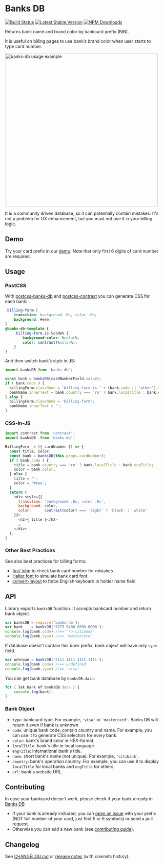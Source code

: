 # Banks DB
[![Build Status](https://img.shields.io/travis/ramoona/banks-db/master.svg?style=flat-square)](https://travis-ci.org/ramoona/banks-db)
[![Latest Stable Version](https://img.shields.io/npm/v/banks-db.svg?style=flat-square)](https://www.npmjs.com/package/banks-db)
[![NPM Downloads](https://img.shields.io/npm/dm/banks-db.svg?style=flat-square)](https://www.npmjs.com/package/banks-db)

Returns bank name and brand color by bankcard prefix (BIN).

It is useful on billing pages to use bank’s brand color when user starts to type card number.

<img src="https://ramoona.github.io/banks-db-demo/demo-example.jpg"
     alt="banks-db usage example"
     width="500px" height="500px" />

It is a community driven database, so it can potentially contain mistakes. It's not a problem for UX enhancement,
but you must not use it in your billing logic.

## Demo
Try your card prefix in our [demo](https://ramoona.github.io/banks-db-demo/). Note that only first 6 digits of card number are required.

## Usage

### PostCSS

With [postcss-banks-db](https://github.com/ramoona/postcss-banks-db) and
[postcss-contrast](https://github.com/stephenway/postcss-contrast) you can
generate CSS for each bank:

```css
.billing-form {
    transition: background .6s, color .6s;
    background: #eee;
}
@banks-db-template {
    .billing-form.is-%code% {
        background-color: %color%;
        color: contrast(%color%);
    }
}
```

And then switch bank’s style in JS:

```js
import banksDB from 'banks-db';

const bank = banksDB(cardNumberField.value);
if ( bank.code ) {
  billingForm.className = 'billing-form is-' + (bank.code || 'other');
  bankName.innerText = bank.country === 'ru' ? bank.localTitle : bank.engTitle;
} else {
  billingForm.className = 'billing-form';
  bankName.innerText = '';
}
```

### CSS-in-JS

```js
import contrast from 'contrast';
import banksDB  from 'banks-db';

BillingForm  = ({ cardNumber }) => {
  const title, color;
  const bank = banksDB(this.props.cardNumber);
  if ( bank.code ) {
    title = bank.country === 'ru' ? bank.localTitle : bank.engTitle;
    color = bank.color;
  } else {
    title = '';
    color = '#eee';
  }
  return (
    <div style={{
      transition: 'background .6s, color .6s',
      background: color,
      color:      contrast(color) === 'light' ? 'black' : 'white'
    }}>
      <h2>{ title }</h2>
      …
    </div>
  );
}
```

### Other Best Practices
See also best practices for billing forms:

* [fast-luhn](https://github.com/bendrucker/fast-luhn) to check bank card number for mistakes
* [Halter font](http://www.dafont.com/halter.font) to simulate bank card font
* [convert-layout](https://github.com/ai/convert-layout) to force English keyboard in holder name field

## API

Library exports `banksDB` function. It accepts bankcard number and return
bank object.

```js
var banksDB = require('banks-db');
var bank    = banksDB('5275 9400 0000 0000');
console.log(bank.code) //=> 'ru-citibank'
console.log(bank.type) //=> 'mastercard'
```

If database doesn't contain this bank prefix, bank object will have only
`type` field.

```js
var unknown = banksDB('4111 1111 1111 1111');
console.log(bank.code) //=> undefined
console.log(bank.type) //=> 'visa'
```

You can get bank database by `banksDB.data`:

```js
for ( let bank of banksDB.data ) {
    console.log(bank);
}
```

### Bank Object

* `type`: bankcard type. For example, `'visa'` or `'mastercard'`.
  Banks DB will return it even if bank is unknown.
* `code`: unique bank code, contain country and name. For example, you can use it to generate CSS selectors for every bank.
* `color`: bank's brand color in HEX-format.
* `localTitle`: bank's title in local language.
* `engTitle`: international bank's title.
* `name`: short bank's name (not unique). For example, `'citibank'`.
* `country`: bank's operation country. For example, you can use it
  to display `localTitle` for local banks and `engTitle` for others.
* `url`: bank's website URL.

## Contributing

In case your bankcard doesn't work, please check if your bank already in [Banks DB](https://github.com/Ramoona/banks-db/tree/master/banks):

- If your bank is already included, you can [open an issue](https://github.com/Ramoona/banks-db/issues) with your prefix (NOT full number of your card, just first 5 or 6 symbols) or send a pull request.
- Otherwise you can add a new bank (see [contributing guide](https://github.com/Ramoona/banks-db/blob/master/CONTRIBUTING.md)).

## Changelog
See [CHANGELOG.md](https://github.com/ramoona/banks-db/blob/master/CHANGELOG.md) or [release notes](https://github.com/ramoona/banks-db/releases) (with commits history).
